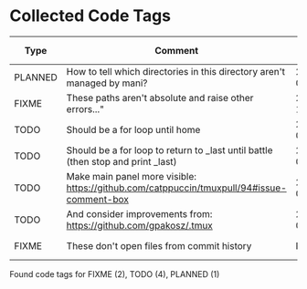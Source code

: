 # Collected Code Tags

| Type    | Comment                                                                                   | Last Edit   | Source File                                                                                                                                                                         |
|---------|-------------------------------------------------------------------------------------------|-------------|-------------------------------------------------------------------------------------------------------------------------------------------------------------------------------------|
| PLANNED | How to tell which directories in this directory aren't managed by mani?                   | 2024-03-14  | [Developer/kyleking/mani.yaml:2](https://github.com/KyleKing/dotfiles/blame/2e93258178b4628d162f14a983b300a6a5c5e281/Developer/kyleking/mani.yaml#L2)                               |
| FIXME   | These paths aren't absolute and raise other errors..."                                    | 2022-12-12  | [dot_config/my_config/private_cli_tools.sh:37](https://github.com/KyleKing/dotfiles/blame/c84074aed23f598a42083cf42bab5fe78acf8c15/dot_config/my_config/private_cli_tools.sh#L28)   |
| TODO    | Should be a for loop until home                                                           | 2024-02-23  | [dot_config/my_config/private_cli_tools.sh:101](https://github.com/KyleKing/dotfiles/blame/6ce3a156f595cc6ea6e525e1ba403ed04c9ce694/dot_config/my_config/private_cli_tools.sh#L101) |
| TODO    | Should be a for loop to return to _last until battle (then stop and print _last)          | 2024-02-23  | [dot_config/my_config/private_cli_tools.sh:105](https://github.com/KyleKing/dotfiles/blame/6ce3a156f595cc6ea6e525e1ba403ed04c9ce694/dot_config/my_config/private_cli_tools.sh#L105) |
| TODO    | Make main panel more visible: https://github.com/catppuccin/tmuxpull/94#issue-comment-box | 2024-01-31  | [dot_tmux.conf:69](https://github.com/KyleKing/dotfiles/blame/15f4b701546428a1ccdf5521363f2b3a15d59cac/dot_tmux.conf#L69)                                                           |
| TODO    | And consider improvements from: https://github.com/gpakosz/.tmux                          | 2024-01-31  | [dot_tmux.conf:108](https://github.com/KyleKing/dotfiles/blame/15f4b701546428a1ccdf5521363f2b3a15d59cac/dot_tmux.conf#L108)                                                         |
| FIXME   | These don't open files from commit history                                                | N/A         | private_Library/private_Application Support/lazygit/config.yml:29                                                                                                                   |

Found code tags for FIXME (2), TODO (4), PLANNED (1)

<!-- calcipy_skip_tags -->

